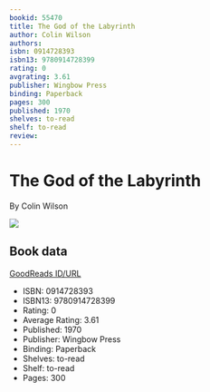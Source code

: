 ```yaml
---
bookid: 55470
title: The God of the Labyrinth
author: Colin Wilson
authors: 
isbn: 0914728393
isbn13: 9780914728399
rating: 0
avgrating: 3.61
publisher: Wingbow Press
binding: Paperback
pages: 300
published: 1970
shelves: to-read
shelf: to-read
review: 
---
```


# The God of the Labyrinth

By Colin Wilson

![](https://i.gr-assets.com/images/S/compressed.photo.goodreads.com/books/1391295024l/55470.jpg)

## Book data

[GoodReads ID/URL](https://www.goodreads.com/book/show/55470)

- ISBN: 0914728393
- ISBN13: 9780914728399
- Rating: 0
- Average Rating: 3.61
- Published: 1970
- Publisher: Wingbow Press
- Binding: Paperback
- Shelves: to-read
- Shelf: to-read
- Pages: 300

